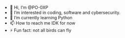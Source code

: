 - 👋 Hi, I’m @PO-0XP
- 👀 I’m interested in coding, software and cybersecurity.
- 🌱 I’m currently learning Python
- 📫 How to reach me IDK for now
- ⚡ Fun fact: not all birds can fly

<!---
PO-0XP/PO-0XP is a ✨ special ✨ repository because its `README.md` (this file) appears on your GitHub profile.
You can click the Preview link to take a look at your changes.
--->
